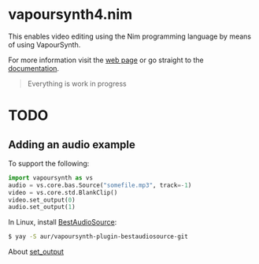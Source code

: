 # vapoursynth4.nim

This enables video editing using the Nim programming language by means of using VapourSynth.

For more information visit the [web page](https://mantielero.github.io/VapourSynth.nim/) or go straight to the [documentation](https://mantielero.github.io/VapourSynth.nim/docs/).

> Everything is work in progress

# TODO

## Adding an audio example
To support the following:
```python
import vapoursynth as vs
audio = vs.core.bas.Source("somefile.mp3", track=-1)
video = vs.core.std.BlankClip()
video.set_output(0)
audio.set_output(1)
```

In Linux, install [BestAudioSource](https://github.com/vapoursynth/bestaudiosource):
```bash
$ yay -S aur/vapoursynth-plugin-bestaudiosource-git
```


About [set_output](http://vapoursynth.com/doc/pythonreference.html?highlight=pipe#VideoNode.set_output)